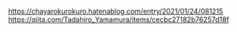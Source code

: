 https://chayarokurokuro.hatenablog.com/entry/2021/01/24/081215
https://qiita.com/Tadahiro_Yamamura/items/cecbc27182b76257d18f
